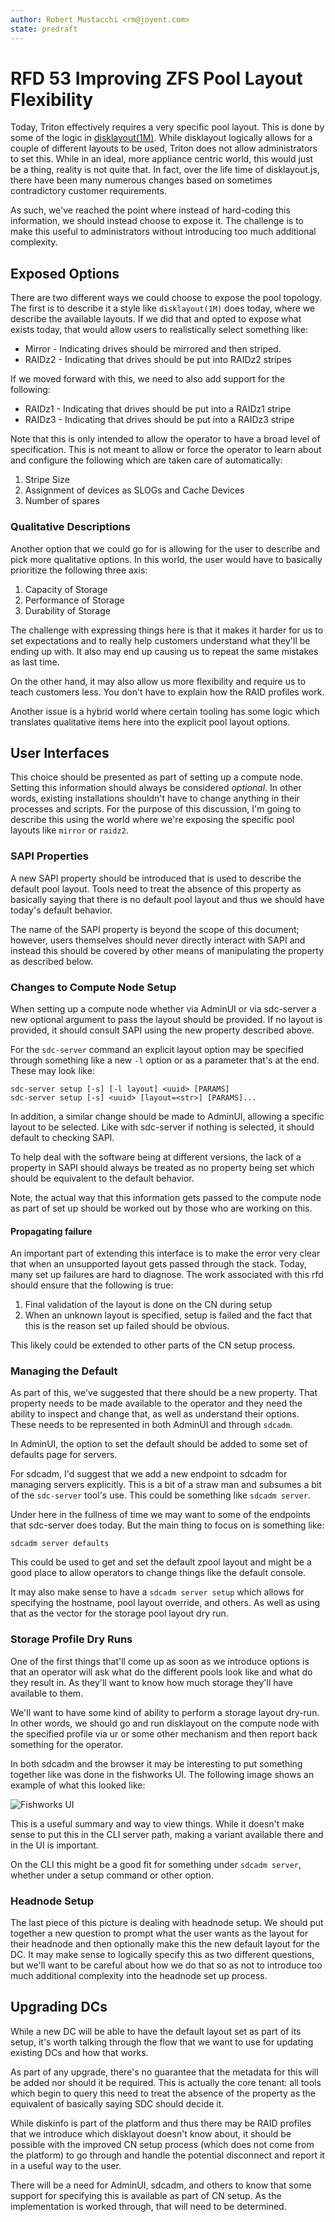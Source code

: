 ```yaml
---
author: Robert Mustacchi <rm@joyent.com>
state: predraft
---
```


# RFD 53 Improving ZFS Pool Layout Flexibility

Today, Triton effectively requires a very specific pool layout. This is
done by some of the logic in
[disklayout(1M)](http://smartos.org/man/1m/disklayout). While disklayout
logically allows for a couple of different layouts to be used, Triton
does not allow administrators to set this. While in an ideal, more
appliance centric world, this would just be a thing, reality is not
quite that. In fact, over the life time of disklayout.js, there have
been many numerous changes based on sometimes contradictory customer
requirements.

As such, we've reached the point where instead of hard-coding this
information, we should instead choose to expose it. The challenge is to
make this useful to administrators without introducing too much
additional complexity.

## Exposed Options

There are two different ways we could choose to expose the pool
topology. The first is to describe it a style like `disklayout(1M)` does
today, where we describe the available layouts. If we did that and opted
to expose what exists today, that would allow users to realistically
select something like:

* Mirror - Indicating drives should be mirrored and then striped.
* RAIDz2 - Indicating that drives should be put into RAIDz2 stripes

If we moved forward with this, we need to also add support for the
following:

* RAIDz1 - Indicating that drives should be put into a RAIDz1 stripe
* RAIDz3 - Indicating that drives should be put into a RAIDz3 stripe

Note that this is only intended to allow the operator to have a broad
level of specification. This is not meant to allow or force the operator
to learn about and configure the following which are taken care of
automatically:

1. Stripe Size
2. Assignment of devices as SLOGs and Cache Devices
3. Number of spares

### Qualitative Descriptions

Another option that we could go for is allowing for the user to describe
and pick more qualitative options. In this world, the user would have to
basically prioritize the following three axis:

1. Capacity of Storage
2. Performance of Storage
3. Durability of Storage

The challenge with expressing things here is that it makes it harder for
us to set expectations and to really help customers understand what
they'll be ending up with. It also may end up causing us to repeat the
same mistakes as last time.

On the other hand, it may also allow us more flexibility and require us
to teach customers less. You don't have to explain how the RAID profiles
work.

Another issue is a hybrid world where certain tooling has some logic
which translates qualitative items here into the explicit pool layout
options.

## User Interfaces

This choice should be presented as part of setting up a compute node.
Setting this information should always be considered *optional*. In
other words, existing installations shouldn't have to change anything in
their processes and scripts. For the purpose of this discussion, I'm
going to describe this using the world where we're exposing the specific
pool layouts like `mirror` or `raidz2`.

### SAPI Properties

A new SAPI property should be introduced that is used to describe the
default pool layout. Tools need to treat the absence of this property as
basically saying that there is no default pool layout and thus we should
have today's default behavior.

The name of the SAPI property is beyond the scope of this document;
however, users themselves should never directly interact with SAPI and
instead this should be covered by other means of manipulating the
property as described below.

### Changes to Compute Node Setup

When setting up a compute node whether via AdminUI or via sdc-server a
new optional argument to pass the layout should be provided. If no
layout is provided, it should consult SAPI using the new property
described above.

For the `sdc-server` command an explicit layout option may be specified
through something like a new `-l` option or as a parameter that's at the
end. These may look like:

```
sdc-server setup [-s] [-l layout] <uuid> [PARAMS]
sdc-server setup [-s] <uuid> [layout=<str>] [PARAMS]...
```

In addition, a similar change should be made to AdminUI, allowing a
specific layout to be selected. Like with sdc-server if nothing is
selected, it should default to checking SAPI.

To help deal with the software being at different versions, the lack of
a property in SAPI should always be treated as no property being set
which should be equivalent to the default behavior.

Note, the actual way that this information gets passed to the compute
node as part of set up should be worked out by those who are working on
this.

#### Propagating failure

An important part of extending this interface is to make the error very
clear that when an unsupported layout gets passed through the stack.
Today, many set up failures are hard to diagnose. The work associated
with this rfd should ensure that the following is true:

1. Final validation of the layout is done on the CN during setup
2. When an unknown layout is specified, setup is failed and the fact
that this is the reason set up failed should be obvious.

This likely could be extended to other parts of the CN setup process.

### Managing the Default

As part of this, we've suggested that there should be a new property.
That property needs to be made available to the operator and they need
the ability to inspect and change that, as well as understand their
options. These needs to be represented in both AdminUI and through
`sdcadm`.

In AdminUI, the option to set the default should be added to some set of
defaults page for servers.

For sdcadm, I'd suggest that we add a new endpoint to sdcadm for
managing servers explicitly. This is a bit of a straw man and subsumes a
bit of the `sdc-server` tool's use. This could be something like `sdcadm
server`.

Under here in the fullness of time we may want to some of the endpoints
that sdc-server does today. But the main thing to focus on is something
like:

`sdcadm server defaults`

This could be used to get and set the default zpool layout and might be
a good place to allow operators to change things like the default
console.

It may also make sense to have a `sdcadm server setup` which allows for
specifying the hostname, pool layout override, and others. As well as
using that as the vector for the storage pool layout dry run.

### Storage Profile Dry Runs

One of the first things that'll come up as soon as we introduce options
is that an operator will ask what do the different pools look like and
what do they result in. As they'll want to know how much storage they'll
have available to them.

We'll want to have some kind of ability to perform a storage layout
dry-run. In other words, we should go and run disklayout on the compute
node with the specified profile via ur or some other mechanism and then
report back something for the operator.

In both sdcadm and the browser it may be interesting to put something
together like was done in the fishworks UI. The following image shows an
example of what this looked like:

![Fishworks UI](images/fw.png)

This is a useful summary and way to view things. While it doesn't make
sense to put this in the CLI server path, making a variant available
there and in the UI is important.

On the CLI this might be a good fit for something under `sdcadm server`,
whether under a setup command or other option.

### Headnode Setup

The last piece of this picture is dealing with headnode setup. We should
put together a new question to prompt what the user wants as the layout
for their headnode and then optionally make this the new default layout
for the DC. It may make sense to logically specify this as two different
questions, but we'll want to be careful about how we do that so as not
to introduce too much additional complexity into the headnode set up
process.

## Upgrading DCs

While a new DC will be able to have the default layout set as part of
its setup, it's worth talking through the flow that we want to use for
updating existing DCs and how that works.

As part of any upgrade, there's no guarantee that the metadata for this
will be added nor should it be required. This is actually the core
tenant: all tools which begin to query this need to treat the absence of
the property as the equivalent of basically saying SDC should decide it.

While diskinfo is part of the platform and thus there may be RAID
profiles that we introduce which disklayout doesn't know about, it
should be possible with the improved CN setup process (which does not
come from the platform) to go through and handle the potential
disconnect and report it in a useful way to the user.

There will be a need for AdminUI, sdcadm, and others to know that some
support for specifying this is available as part of CN setup. As the
implementation is worked through, that will need to be determined.
